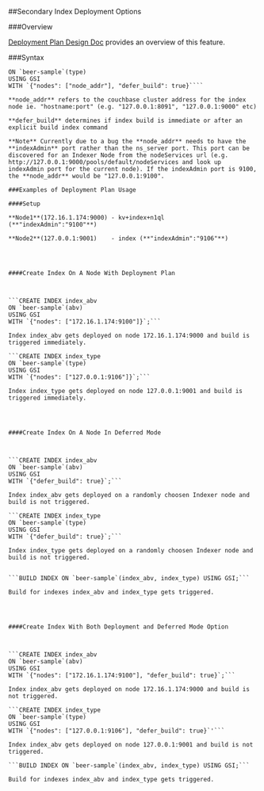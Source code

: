 
##Secondary Index Deployment Options

###Overview

[Deployment Plan Design Doc](https://docs.google.com/document/d/1z0C7OodlagDnesvmL6OwbNcnpCrbkN8T_K4_Y6PKwgk/edit#heading=h.jyuvpp7j9swu) provides an overview of this feature.

###Syntax

```CREATE INDEX index_type
ON `beer-sample`(type) 
USING GSI 
WITH `{"nodes": ["node_addr"], "defer_build": true}````

**node_addr** refers to the couchbase cluster address for the index node ie. "hostname:port" (e.g. "127.0.0.1:8091", "127.0.0.1:9000" etc)

**defer_build** determines if index build is immediate or after an explicit build index command

**Note** Currently due to a bug the **node_addr** needs to have the **indexAdmin** port rather than the ns_server port. This port can be discovered for an Indexer Node from the nodeServices url (e.g.  http://127.0.0.1:9000/pools/default/nodeServices and look up indexAdmin port for the current node). If the indexAdmin port is 9100, the **node_addr** would be "127.0.0.1:9100".

###Examples of Deployment Plan Usage

####Setup
 
**Node1**(172.16.1.174:9000) - kv+index+n1ql  (**"indexAdmin":"9100"**)

**Node2**(127.0.0.1:9001)    - index (**"indexAdmin":"9106"**)




####Create Index On A Node With Deployment Plan



```CREATE INDEX index_abv 
ON `beer-sample`(abv) 
USING GSI 
WITH `{"nodes": ["172.16.1.174:9100"]}`;```

Index index_abv gets deployed on node 172.16.1.174:9000 and build is triggered immediately.

```CREATE INDEX index_type
ON `beer-sample`(type) 
USING GSI 
WITH `{"nodes": ["127.0.0.1:9106"]}`;```

Index index_type gets deployed on node 127.0.0.1:9001 and build is triggered immediately.




####Create Index On A Node In Deferred Mode



```CREATE INDEX index_abv 
ON `beer-sample`(abv) 
USING GSI 
WITH `{"defer_build": true}`;```

Index index_abv gets deployed on a randomly choosen Indexer node and build is not triggered.

```CREATE INDEX index_type
ON `beer-sample`(type) 
USING GSI 
WITH `{"defer_build": true}`;```

Index index_type gets deployed on a randomly choosen Indexer node and build is not triggered.


```BUILD INDEX ON `beer-sample`(index_abv, index_type) USING GSI;```

Build for indexes index_abv and index_type gets triggered.




####Create Index With Both Deployment and Deferred Mode Option



```CREATE INDEX index_abv 
ON `beer-sample`(abv) 
USING GSI 
WITH `{"nodes": ["172.16.1.174:9100"], "defer_build": true}`;```

Index index_abv gets deployed on node 172.16.1.174:9000 and build is not triggered.

```CREATE INDEX index_type
ON `beer-sample`(type) 
USING GSI 
WITH `{"nodes": ["127.0.0.1:9106"], "defer_build": true}`'```

Index index_abv gets deployed on node 127.0.0.1:9001 and build is not triggered.

```BUILD INDEX ON `beer-sample`(index_abv, index_type) USING GSI;```

Build for indexes index_abv and index_type gets triggered.
